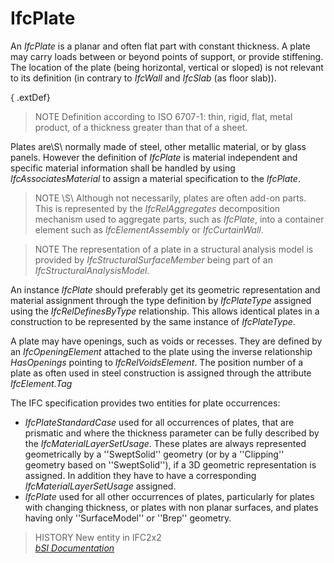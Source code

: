 IfcPlate
========
An _IfcPlate_ is a planar and often flat part with constant thickness. A plate
may carry loads between or beyond points of support, or provide stiffening.
The location of the plate (being horizontal, vertical or sloped) is not
relevant to its definition (in contrary to _IfcWall_ and _IfcSlab_ (as floor
slab)).  
  
{ .extDef}  
> NOTE  Definition according to ISO 6707-1: thin, rigid, flat, metal product,
> of a thickness greater than that of a sheet.  
  
Plates are\S\ normally made of steel, other metallic material, or by glass
panels. However the definition of _IfcPlate_ is material independent and
specific material information shall be handled by using
_IfcAssociatesMaterial_ to assign a material specification to the _IfcPlate_.  
  
> NOTE \S\ Although not necessarily, plates are often add-on parts. This is
> represented by the _IfcRelAggregates_ decomposition mechanism used to
> aggregate parts, such as _IfcPlate_, into a container element such as
> _IfcElementAssembly_ or _IfcCurtainWall_.  
  
> NOTE  The representation of a plate in a structural analysis model is
> provided by _IfcStructuralSurfaceMember_ being part of an
> _IfcStructuralAnalysisModel_.  
  
An instance _IfcPlate_ should preferably get its geometric representation and
material assignment through the type definition by _IfcPlateType_ assigned
using the _IfcRelDefinesByType_ relationship. This allows identical plates in
a construction to be represented by the same instance of _IfcPlateType_.  
  
A plate may have openings, such as voids or recesses. They are defined by an
_IfcOpeningElement_ attached to the plate using the inverse relationship
_HasOpenings_ pointing to _IfcRelVoidsElement_. The position number of a plate
as often used in steel construction is assigned through the attribute
_IfcElement.Tag_  
  
The IFC specification provides two entities for plate occurrences:  
  
* _IfcPlateStandardCase_ used for all occurrences of plates, that are prismatic and where the thickness parameter can be fully described by the _IfcMaterialLayerSetUsage_. These plates are always represented geometrically by a ''SweptSolid'' geometry (or by a ''Clipping'' geometry based on ''SweptSolid''), if a 3D geometric representation is assigned. In addition they have to have a corresponding _IfcMaterialLayerSetUsage_ assigned.  
* _IfcPlate_ used for all other occurrences of plates, particularly for plates with changing thickness, or plates with non planar surfaces, and plates having only ''SurfaceModel'' or ''Brep'' geometry.  
  
> HISTORY  New entity in IFC2x2  
[ _bSI
Documentation_](https://standards.buildingsmart.org/IFC/DEV/IFC4_2/FINAL/HTML/schema/ifcsharedbldgelements/lexical/ifcplate.htm)


